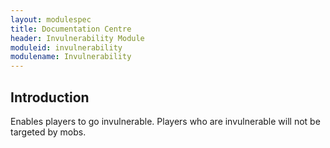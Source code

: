 ```yaml
---
layout: modulespec
title: Documentation Centre
header: Invulnerability Module
moduleid: invulnerability
modulename: Invulnerability
---
```


## Introduction

Enables players to go invulnerable. Players who are invulnerable will not be targeted by mobs. 